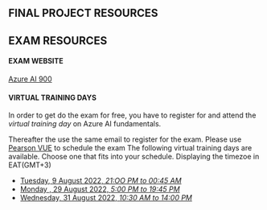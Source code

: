 ## FINAL PROJECT RESOURCES


## EXAM RESOURCES

#### EXAM WEBSITE
[Azure AI 900](https://docs.microsoft.com/en-us/certifications/exams/ai-900)

#### VIRTUAL TRAINING DAYS
In order to get do the exam for free, you have to register for and attend the _virtual training day_ on Azure AI fundamentals. 

Thereafter the use the same email to register for the exam.
Please use [Pearson VUE](https://go.microsoft.com/fwlink/?linkid=2187546) to schedule the exam
The following virtual training days are available. Choose one that fits into your schedule. Displaying the timezoe in EAT(GMT+3)
* [Tuesday, 9 August 2022, _21:OO PM to 00:45 AM_](https://mktoevents.com/Microsoft+Event/349441/157-GQE-382)
* [Monday , 29 August 2022, _5:00 PM to 19:45 PM_](https://mktoevents.com/Microsoft+Event/349761/157-GQE-382)
* [Wednesday, 31 August 2022, _10:30 AM to 14:00 PM_](https://mktoevents.com/Microsoft+Event/349346/157-GQE-382)
